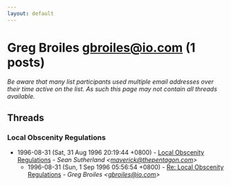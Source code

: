 ```yaml
---
layout: default
---
```


# Greg Broiles <gbroiles@io.com> (1 posts)

_Be aware that many list participants used multiple email addresses over their time active on the list. As such this page may not contain all threads available._

## Threads

### Local Obscenity Regulations
+ 1996-08-31 (Sat, 31 Aug 1996 20:19:44 +0800) - [Local Obscenity Regulations](/archive/1996/08/5589b5ad2628310428f960474d4c16c3cd5d86f82e185c3184dc5b3604dbe105) - _Sean Sutherland \<maverick@thepentagon.com\>_
  + 1996-08-31 (Sun, 1 Sep 1996 05:56:54 +0800) - [Re: Local Obscenity Regulations](/archive/1996/08/baa93552f4818d41cc7427a0e6066cc66726debb6e44a87e7c3c03c25827e453) - _Greg Broiles \<gbroiles@io.com\>_

